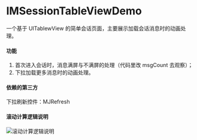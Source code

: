 # IMSessionTableViewDemo
一个基于 UITablewView 的简单会话页面，主要展示加载会话消息时的动画处理。

#### 功能
1. 首次进入会话时，消息满屏与不满屏的处理（代码里改 msgCount 去观察）；
2. 下拉加载更多消息时的动画处理。

#### 依赖的第三方
下拉刷新控件：MJRefresh

#### 滚动计算逻辑说明
![滚动计算逻辑说明](https://upload-images.jianshu.io/upload_images/3324224-4ca03b415e977f8b.png?imageMogr2/auto-orient/strip%7CimageView2/2/w/1240)

